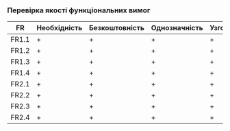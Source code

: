 ###  Перевірка якості функціональних вимог

| FR  | Необхідність | Безкоштовність | Однозначність | Узгодженність | Завершеність | Атомарність | Здійсненість | Відстежуваність | Перевіряємість |
|---- | ------ | ----- | ----- | ---- | ---- | ---- | ---- | ---- | ---- |
| FR1.1 | + | + | + | + | + | + | + | + | + | + | + | + |
| FR1.2 | + | + | + | + | + | + | + | + | + | + | + | + |
| FR1.3 | + | + | + | + | + | + | + | + | + | + | + | + |
| FR1.4 | + | + | + | + | + | + | + | + | + | + | + | + |
| FR2.1 | + | + | + | + | + | + | + | + | + | + | + | + |
| FR2.2 | + | + | + | + | + | + | + | + | + | + | + | + |
| FR2.3 | + | + | + | + | + | + | + | + | + | + | + | + |
| FR2.4 | + | + | + | + | + | + | + | + | + | + | + | + |
